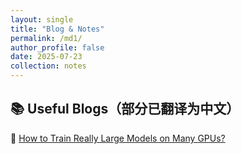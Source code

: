 ```yaml
---
layout: single
title: "Blog & Notes"
permalink: /md1/
author_profile: false
date: 2025-07-23
collection: notes
---
```


## 📚 Useful Blogs（部分已翻译为中文）

📎 [How to Train Really Large Models on Many GPUs?](../files/parallelismGPUs.pdf)
